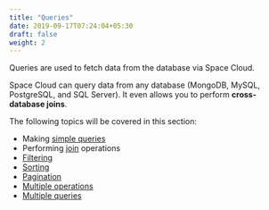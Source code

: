 ```yaml
---
title: "Queries"
date: 2019-09-17T07:24:04+05:30
draft: false
weight: 2
---
```


Queries are used to fetch data from the database via Space Cloud. 

Space Cloud can query data from any database (MongoDB, MySQL, PostgreSQL, and SQL Server). It even allows you to perform **cross-database joins**.

The following topics will be covered in this section:

- Making [simple queries](/essentials/queries/simple-queries)
- Performing [join](/essentials/queries/joins) operations
- [Filtering](/essentials/queries/filtering)
- [Sorting](/essentials/queries/sorting)
- [Pagination](/essentials/queries/pagination)
- [Multiple operations](/essentials/queries/multiple-operations)
- [Multiple queries](/essentials/queries/multiple-queries) 